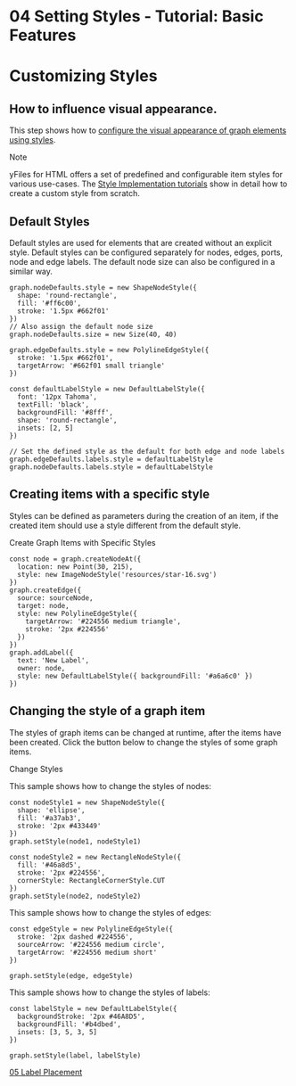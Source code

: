 <!--
 //////////////////////////////////////////////////////////////////////////////
 // @license
 // This file is part of yFiles for HTML 2.6.0.3.
 // Use is subject to license terms.
 //
 // Copyright (c) 2000-2024 by yWorks GmbH, Vor dem Kreuzberg 28,
 // 72070 Tuebingen, Germany. All rights reserved.
 //
 //////////////////////////////////////////////////////////////////////////////
-->
# 04 Setting Styles - Tutorial: Basic Features

# Customizing Styles

## How to influence visual appearance.

This step shows how to [configure the visual appearance of graph elements using styles](https://docs.yworks.com/yfileshtml/#/dguide/getting_started-application#getting_started-setting_styles).

Note

yFiles for HTML offers a set of predefined and configurable item styles for various use-cases. The [Style Implementation tutorials](../../tutorial-style-implementation-node/01-create-a-rectangle/) show in detail how to create a custom style from scratch.

## Default Styles

Default styles are used for elements that are created without an explicit style. Default styles can be configured separately for nodes, edges, ports, node and edge labels. The default node size can also be configured in a similar way.

```
graph.nodeDefaults.style = new ShapeNodeStyle({
  shape: 'round-rectangle',
  fill: '#ff6c00',
  stroke: '1.5px #662f01'
})
// Also assign the default node size
graph.nodeDefaults.size = new Size(40, 40)
```

```
graph.edgeDefaults.style = new PolylineEdgeStyle({
  stroke: '1.5px #662f01',
  targetArrow: '#662f01 small triangle'
})
```

```
const defaultLabelStyle = new DefaultLabelStyle({
  font: '12px Tahoma',
  textFill: 'black',
  backgroundFill: '#8fff',
  shape: 'round-rectangle',
  insets: [2, 5]
})

// Set the defined style as the default for both edge and node labels
graph.edgeDefaults.labels.style = defaultLabelStyle
graph.nodeDefaults.labels.style = defaultLabelStyle
```

## Creating items with a specific style

Styles can be defined as parameters during the creation of an item, if the created item should use a style different from the default style.

Create Graph Items with Specific Styles

```
const node = graph.createNodeAt({
  location: new Point(30, 215),
  style: new ImageNodeStyle('resources/star-16.svg')
})
graph.createEdge({
  source: sourceNode,
  target: node,
  style: new PolylineEdgeStyle({
    targetArrow: '#224556 medium triangle',
    stroke: '2px #224556'
  })
})
graph.addLabel({
  text: 'New Label',
  owner: node,
  style: new DefaultLabelStyle({ backgroundFill: '#a6a6c0' })
})
```

## Changing the style of a graph item

The styles of graph items can be changed at runtime, after the items have been created. Click the button below to change the styles of some graph items.

Change Styles

This sample shows how to change the styles of nodes:

```
const nodeStyle1 = new ShapeNodeStyle({
  shape: 'ellipse',
  fill: '#a37ab3',
  stroke: '2px #433449'
})
graph.setStyle(node1, nodeStyle1)

const nodeStyle2 = new RectangleNodeStyle({
  fill: '#46a8d5',
  stroke: '2px #224556',
  cornerStyle: RectangleCornerStyle.CUT
})
graph.setStyle(node2, nodeStyle2)
```

This sample shows how to change the styles of edges:

```
const edgeStyle = new PolylineEdgeStyle({
  stroke: '2px dashed #224556',
  sourceArrow: '#224556 medium circle',
  targetArrow: '#224556 medium short'
})

graph.setStyle(edge, edgeStyle)
```

This sample shows how to change the styles of labels:

```
const labelStyle = new DefaultLabelStyle({
  backgroundStroke: '2px #46A8D5',
  backgroundFill: '#b4dbed',
  insets: [3, 5, 3, 5]
})

graph.setStyle(label, labelStyle)
```

[05 Label Placement](../../tutorial-yfiles-basic-features/05-label-placement/)
